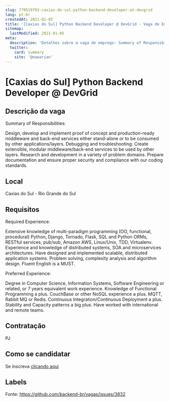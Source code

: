```yaml
---
slug: 779519793-caxias-do-sul-python-backend-developer-at-devgrid
lang: pt-br
createdAt: 2021-01-05
title: '[Caxias do Sul] Python Backend Developer @ DevGrid - Vaga de Emprego'
sitemap:
  lastModified: 2021-01-05
meta:
  description: 'Detalhes sobre a vaga de emprego: Summary of Responsibilities:  Design, develop and implement proof of concept and production-ready middleware and back-end services either stand-alone or to be consumed by other applications/layers. Debugging and troubleshooting. Create extensible, modular middleware/back-end services to be used by other layers. Research and development in a variety of problem domains. Prepare documentation and ensure proper security and compliance with our coding standards.'
  twitter:
    card: summary
    site: '@nawarian'
---
```


# [Caxias do Sul] Python Backend Developer @ DevGrid

## Descrição da vaga

Summary of Responsibilities: 

Design, develop and implement proof of concept and production-ready middleware and back-end services either stand-alone or to be consumed by other applications/layers.
Debugging and troubleshooting.
Create extensible, modular middleware/back-end services to be used by other layers.
Research and development in a variety of problem domains.
Prepare documentation and ensure proper security and compliance with our coding standards.

## Local

Caxias do Sul - Rio Grande do Sul

## Requisitos

Required Experience:

Extensive knowledge of multi-paradigm programming (OO, functional, procedural)
Python, Django, Tornado, Flask, SQL and Python ORMs, RESTful services, pub/sub, Amazon AWS, Linux/Unix, TDD, Virtualenv.
Experience and knowledge of distributed systems, SOA and microservices architectures.
Have designed and implemented scalable, distributed application systems.
Problem solving, complexity analysis and algorithm design.
Fluent English is a MUST. 

Preferred Experience:

Degree in Computer Science, Information Systems, Software Engineering or related, or 7 years equivalent work experience.
Knowledge of Functional Programming a plus.
CouchBase or other NoSQL experience a plus.
MQTT, Rabbit MQ or Redis.
Continuous Integration/Continuous Deployment a plus.
Stability and Capacity patterns a big plus.
Have worked with international and remote teams.

## Contratação

PJ

## Como se candidatar

Se inscreva [clicando aqui](https://www.pyjobs.com.br/job/1920)

## Labels



Fonte: https://github.com/backend-br/vagas/issues/3832
